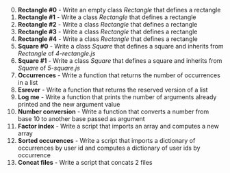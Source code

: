 0. **Rectangle #0** - Write an empty class *Rectangle* that defines a rectangle
1. **Rectangle #1** - Write a class *Rectangle* that defines a rectangle
2. **Rectangle #2** - Write a class *Rectangle* that defines a rectangle
3. **Rectangle #3** - Write a class *Rectangle* that defines a rectangle
4. **Rectangle #4** - Write a class *Rectangle* that defines a rectangle
5. **Square #0** - Write a class *Square* that defines a square and inherits from *Rectangle* of *4-rectangle.js*
6. **Square #1** - Write a class *Square* that defines a square and inherits from *Square* of *5-square.js*
7. **Occurrences** - Write a function that returns the number of occurrences in a list
8. **Esrever** - Write a function that returns the reserved version of a list
9. **Log me** - Write a function that prints the number of arguments already printed and the new argument value
10. **Number conversion** - Write a function that converts a number from base 10 to another base passed as argument
11. **Factor index** - Write a script that imports an array and computes a new array
12. **Sorted occurences** - Write a script that imports a dictionary of occurrences by user id and computes a dictionary of user ids by occurrence
13. **Concat files** - Write a script that concats 2 files
